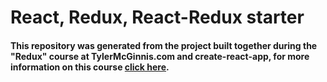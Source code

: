 React, Redux, React-Redux starter
========

#### This repository was generated from the project built together during the "Redux" course at TylerMcGinnis.com and create-react-app, for more information on this course [click here](https://tylermcginnis.com/courses/redux/).
